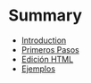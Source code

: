 # Summary

* [Introduction](README.md)
* [Primeros Pasos](primerosPasos/first.md)
* [Edición HTML](MostrarDatos/Datos.md)
* [Ejemplos](Ejemplos/Ejemplo.md)
